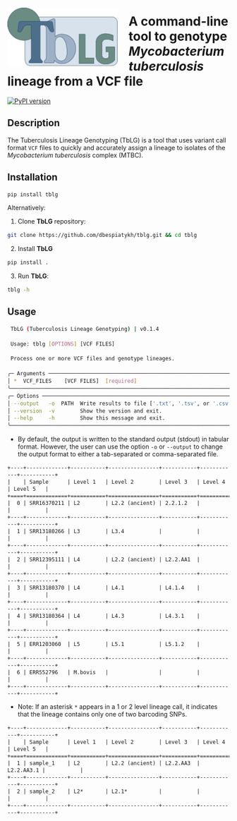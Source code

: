 <img align ="left" src=https://github.com/dbespiatykh/tblg/raw/main/assets/logo.svg width=250px style="padding-right: 25px; padding-top: 25px;">

# A command-line tool to genotype _Mycobacterium tuberculosis_ lineage from a VCF file

[![PyPI version](https://badge.fury.io/py/tblg.svg)](https://badge.fury.io/py/tblg)

## Description

The Tuberculosis Lineage Genotyping (TbLG) is a tool that uses variant call format `VCF` files to quickly and accurately assign a lineage to isolates of the _Mycobacterium tuberculosis_ complex (MTBC).

## Installation

```bash
pip install tblg
```

Alternatively:

1. Clone **TbLG** repository:

```bash
git clone https://github.com/dbespiatykh/tblg.git && cd tblg
```

2. Install **TbLG**

```bash
pip install .
```

3. Run **TbLG**:

```bash
tblg -h
```

## Usage

```bash
 TbLG (Tuberculosis Lineage Genotyping) | v0.1.4

 Usage: tblg [OPTIONS] [VCF FILES]

 Process one or more VCF files and genotype lineages.

╭─ Arguments ─────────────────────────────────────────────────────────────╮
│ *  VCF_FILES    [VCF FILES]  [required]                                 │
╰─────────────────────────────────────────────────────────────────────────╯
╭─ Options ───────────────────────────────────────────────────────────────╮
│ --output   -o  PATH  Write results to file ['.txt', '.tsv', or '.csv']  │
│ --version  -v        Show the version and exit.                         │
│ --help     -h        Show this message and exit.                        │
╰─────────────────────────────────────────────────────────────────────────╯
```

- By default, the output is written to the standard output (stdout) in tabular format. However, the user can use the option `-o` or `--output` to change the output format to either a tab-separated or comma-separated file.

```
+----+-------------+-----------+----------------+-----------+------------+-----------+
|    | Sample      | Level 1   | Level 2        | Level 3   | Level 4    | Level 5   |
+====+=============+===========+================+===========+============+===========+
|  0 | SRR16370211 | L2        | L2.2 (ancient) | 2.2.1.2   |            |           |
+----+-------------+-----------+----------------+-----------+------------+-----------+
|  1 | SRR13180266 | L3        | L3.4           |           |            |           |
+----+-------------+-----------+----------------+-----------+------------+-----------+
|  2 | SRR12395111 | L4        | L2.2 (ancient) | L2.2.AA1  |            |           |
+----+-------------+-----------+----------------+-----------+------------+-----------+
|  3 | SRR13180370 | L4        | L4.1           | L4.1.4    |            |           |
+----+-------------+-----------+----------------+-----------+------------+-----------+
|  4 | SRR13180364 | L4        | L4.3           | L4.3.1    |            |           |
+----+-------------+-----------+----------------+-----------+------------+-----------+
|  5 | ERR1203060  | L5        | L5.1           | L5.1.2    |            |           |
+----+-------------+-----------+----------------+-----------+------------+-----------+
|  6 | ERR552796   | M.bovis   |                |           |            |           |
+----+-------------+-----------+----------------+-----------+------------+-----------+
```

- Note: If an asterisk `*` appears in a 1 or 2 level lineage call, it indicates that the lineage contains only one of two barcoding SNPs.

```
+----+-------------+-----------+----------------+-----------+------------+-----------+
|    | Sample      | Level 1   | Level 2        | Level 3   | Level 4    | Level 5   |
+====+=============+===========+================+===========+============+===========+
|  1 | sample_1    | L2        | L2.2 (ancient) | L2.2.AA3  | L2.2.AA3.1 |           |
+----+-------------+-----------+----------------+-----------+------------+-----------+
|  2 | sample_2    | L2*       | L2.1*          |           |            |           |
+----+-------------+-----------+----------------+-----------+------------+-----------+
```
